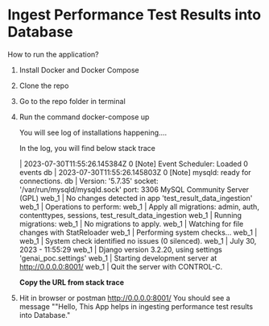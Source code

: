 # Ingest Performance Test Results into Database
How to run the application?

1. Install Docker and Docker Compose
   
2. Clone the repo

3. Go to the repo folder in terminal

4. Run the command docker-compose up

      You will see log of installations happening....
      
      In the log, you will find below stack trace
      
      | 2023-07-30T11:55:26.145384Z 0 [Note] Event Scheduler: Loaded 0 events
      db     | 2023-07-30T11:55:26.145803Z 0 [Note] mysqld: ready for connections.
      db     | Version: '5.7.35'  socket: '/var/run/mysqld/mysqld.sock'  port: 3306  MySQL Community Server (GPL)
      web_1  | No changes detected in app 'test_result_data_ingestion'
      web_1  | Operations to perform:
      web_1  |   Apply all migrations: admin, auth, contenttypes, sessions, test_result_data_ingestion
      web_1  | Running migrations:
      web_1  |   No migrations to apply.
      web_1  | Watching for file changes with StatReloader
      web_1  | Performing system checks...
      web_1  | 
      web_1  | System check identified no issues (0 silenced).
      web_1  | July 30, 2023 - 11:55:29
      web_1  | Django version 3.2.20, using settings 'genai_poc.settings'
      web_1  | Starting development server at http://0.0.0.0:8001/
      web_1  | Quit the server with CONTROL-C.


      **Copy the URL from stack trace**

5. Hit in browser or postman http://0.0.0.0:8001/
  You should see a message ""Hello, This App helps in ingesting performance test results into Database."
